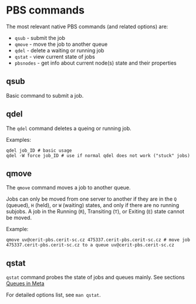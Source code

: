 # PBS commands

The most relevant native PBS commands (and related options) are:

- `qsub` - submit the job
- `qmove` - move the job to another queue 
- `qdel` - delete a waiting or running job
- `qstat` - view current state of jobs
- `pbsnodes` - get info about current node(s) state and their properties

## qsub

Basic command to submit a job.

## qdel

The `qdel` command deletes a  queing or running job.

Examples:

```
qdel job_ID # basic usage
qdel -W force job_ID # use if normal qdel does not work ("stuck" jobs)
```

## qmove

The `qmove` command moves a job to another queue.

Jobs can only be moved from one server to another if they are in the `Q` (queued), `H` (held), or `W` (waiting) states, and only if there are no running subjobs. A job in the Running (`R`), Transiting (`T`), or Exiting (`E`) state cannot be moved.

Example:

    qmove uv@cerit-pbs.cerit-sc.cz 475337.cerit-pbs.cerit-sc.cz # move job 475337.cerit-pbs.cerit-sc.cz to a queue uv@cerit-pbs.cerit-sc.cz

## qstat

`qstat` command probes the state of jobs and queues mainly. See sections [Queues in Meta](/advanced/queues-in-meta/#qstat-command-usage)

For detailed options list, see `man qstat`.

